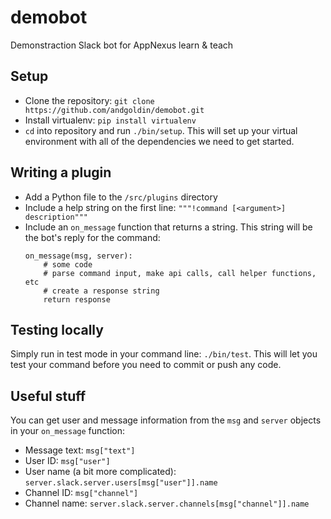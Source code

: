 # demobot
Demonstraction Slack bot for AppNexus learn &amp; teach

## Setup
* Clone the repository: `git clone https://github.com/andgoldin/demobot.git`
* Install virtualenv: `pip install virtualenv`
* `cd` into repository and run `./bin/setup`. This will set up your virtual environment with all of the dependencies we need to get started.

## Writing a plugin
* Add a Python file to the `/src/plugins` directory
* Include a help string on the first line: `"""!command [<argument>] description"""`
* Include an `on_message` function that returns a string. This string will be the bot's reply for the command:
    ```
    on_message(msg, server):
        # some code
        # parse command input, make api calls, call helper functions, etc
        # create a response string
        return response
    ```

## Testing locally
Simply run in test mode in your command line: `./bin/test`. This will let you test your command before you need to commit or push any code.

## Useful stuff
You can get user and message information from the `msg` and `server` objects in your `on_message` function:
* Message text: `msg["text"]`
* User ID: `msg["user"]`
* User name (a bit more complicated): `server.slack.server.users[msg["user"]].name`
* Channel ID: `msg["channel"]`
* Channel name: `server.slack.server.channels[msg["channel"]].name`